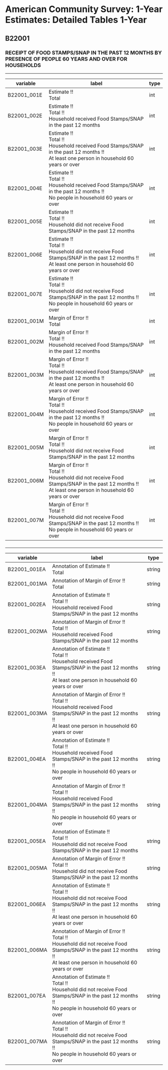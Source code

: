 # American Community Survey: 1-Year Estimates: Detailed Tables 1-Year

## B22001

### RECEIPT OF FOOD STAMPS/SNAP IN THE PAST 12 MONTHS BY PRESENCE OF PEOPLE 60 YEARS AND OVER FOR HOUSEHOLDS

___

| variable | label | type |
| ----- | ----- | ----- |
| B22001_001E | Estimate !!<br>Total | int |
| B22001_002E | Estimate !!<br>Total !!<br>Household received Food Stamps/SNAP in the past 12 months | int |
| B22001_003E | Estimate !!<br>Total !!<br>Household received Food Stamps/SNAP in the past 12 months !!<br>At least one person in household 60 years or over | int |
| B22001_004E | Estimate !!<br>Total !!<br>Household received Food Stamps/SNAP in the past 12 months !!<br>No people in household 60 years or over | int |
| B22001_005E | Estimate !!<br>Total !!<br>Household did not receive Food Stamps/SNAP in the past 12 months | int |
| B22001_006E | Estimate !!<br>Total !!<br>Household did not receive Food Stamps/SNAP in the past 12 months !!<br>At least one person in household 60 years or over | int |
| B22001_007E | Estimate !!<br>Total !!<br>Household did not receive Food Stamps/SNAP in the past 12 months !!<br>No people in household 60 years or over | int |
| B22001_001M | Margin of Error !!<br>Total | int |
| B22001_002M | Margin of Error !!<br>Total !!<br>Household received Food Stamps/SNAP in the past 12 months | int |
| B22001_003M | Margin of Error !!<br>Total !!<br>Household received Food Stamps/SNAP in the past 12 months !!<br>At least one person in household 60 years or over | int |
| B22001_004M | Margin of Error !!<br>Total !!<br>Household received Food Stamps/SNAP in the past 12 months !!<br>No people in household 60 years or over | int |
| B22001_005M | Margin of Error !!<br>Total !!<br>Household did not receive Food Stamps/SNAP in the past 12 months | int |
| B22001_006M | Margin of Error !!<br>Total !!<br>Household did not receive Food Stamps/SNAP in the past 12 months !!<br>At least one person in household 60 years or over | int |
| B22001_007M | Margin of Error !!<br>Total !!<br>Household did not receive Food Stamps/SNAP in the past 12 months !!<br>No people in household 60 years or over | int |
### 

___

| variable | label | type |
| ----- | ----- | ----- |
| B22001_001EA | Annotation of Estimate !!<br>Total | string |
| B22001_001MA | Annotation of Margin of Error !!<br>Total | string |
| B22001_002EA | Annotation of Estimate !!<br>Total !!<br>Household received Food Stamps/SNAP in the past 12 months | string |
| B22001_002MA | Annotation of Margin of Error !!<br>Total !!<br>Household received Food Stamps/SNAP in the past 12 months | string |
| B22001_003EA | Annotation of Estimate !!<br>Total !!<br>Household received Food Stamps/SNAP in the past 12 months !!<br>At least one person in household 60 years or over | string |
| B22001_003MA | Annotation of Margin of Error !!<br>Total !!<br>Household received Food Stamps/SNAP in the past 12 months !!<br>At least one person in household 60 years or over | string |
| B22001_004EA | Annotation of Estimate !!<br>Total !!<br>Household received Food Stamps/SNAP in the past 12 months !!<br>No people in household 60 years or over | string |
| B22001_004MA | Annotation of Margin of Error !!<br>Total !!<br>Household received Food Stamps/SNAP in the past 12 months !!<br>No people in household 60 years or over | string |
| B22001_005EA | Annotation of Estimate !!<br>Total !!<br>Household did not receive Food Stamps/SNAP in the past 12 months | string |
| B22001_005MA | Annotation of Margin of Error !!<br>Total !!<br>Household did not receive Food Stamps/SNAP in the past 12 months | string |
| B22001_006EA | Annotation of Estimate !!<br>Total !!<br>Household did not receive Food Stamps/SNAP in the past 12 months !!<br>At least one person in household 60 years or over | string |
| B22001_006MA | Annotation of Margin of Error !!<br>Total !!<br>Household did not receive Food Stamps/SNAP in the past 12 months !!<br>At least one person in household 60 years or over | string |
| B22001_007EA | Annotation of Estimate !!<br>Total !!<br>Household did not receive Food Stamps/SNAP in the past 12 months !!<br>No people in household 60 years or over | string |
| B22001_007MA | Annotation of Margin of Error !!<br>Total !!<br>Household did not receive Food Stamps/SNAP in the past 12 months !!<br>No people in household 60 years or over | string |

